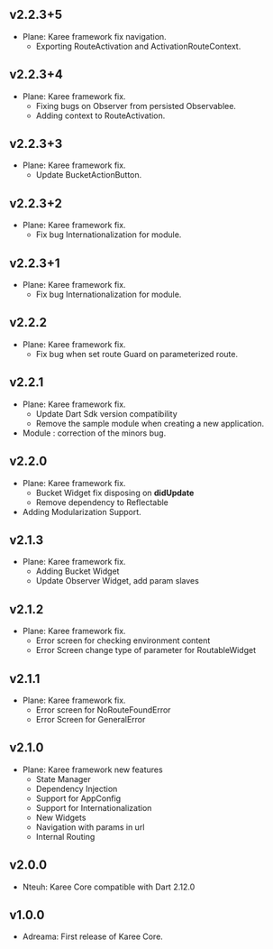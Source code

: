 ## v2.2.3+5
  * Plane: Karee framework fix navigation.
    * Exporting RouteActivation and ActivationRouteContext.
## v2.2.3+4
  * Plane: Karee framework fix.
    * Fixing bugs on Observer from persisted Observablee.
    * Adding context to RouteActivation.
## v2.2.3+3
  * Plane: Karee framework fix.
    * Update BucketActionButton.
## v2.2.3+2
  * Plane: Karee framework fix.
    * Fix bug Internationalization for module.
## v2.2.3+1
  * Plane: Karee framework fix.
    * Fix bug Internationalization for module.
## v2.2.2
  * Plane: Karee framework fix.
    * Fix bug when set route Guard on parameterized route.
## v2.2.1
  * Plane: Karee framework fix.
    * Update Dart Sdk version compatibility
    * Remove the sample module when creating a new application.
  * Module : correction of the minors bug.
## v2.2.0
  * Plane: Karee framework fix.
    * Bucket Widget fix disposing on **didUpdate**
    * Remove dependency to Reflectable
  * Adding Modularization Support.
## v2.1.3
  * Plane: Karee framework fix.
    * Adding Bucket Widget
    * Update Observer Widget, add param slaves
## v2.1.2
  * Plane: Karee framework fix.
    * Error screen for checking environment content
    * Error Screen change type of parameter for RoutableWidget 
## v2.1.1
  * Plane: Karee framework fix.
    * Error screen for NoRouteFoundError
    * Error Screen for GeneralError
## v2.1.0

 * Plane: Karee framework new features
   * State Manager
   * Dependency Injection
   * Support for AppConfig
   * Support for Internationalization
   * New Widgets
   * Navigation with params in url
   * Internal Routing
## v2.0.0

 * Nteuh: Karee Core compatible with Dart 2.12.0

## v1.0.0

* Adreama: First release of Karee Core.
